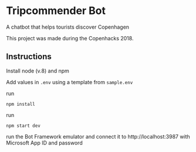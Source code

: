 # Tripcommender Bot

A chatbot that helps tourists discover Copenhagen

This project was made during the Copenhacks 2018. 


## Instructions


Install node (v.8) and npm  


Add values in `.env` using a template from `sample.env`

run  

```
npm install
```

run  

```
npm start dev
```

run the Bot Framework emulator and connect it to http://localhost:3987 with Microsoft App ID and password

